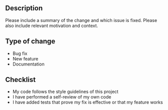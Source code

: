 ## Description
Please include a summary of the change and which issue is fixed. Please also include relevant motivation and context.

## Type of change
- Bug fix
- New feature
- Documentation

## Checklist
- My code follows the style guidelines of this project
- I have performed a self-review of my own code
- I have added tests that prove my fix is effective or that my feature works
